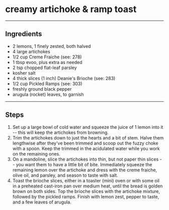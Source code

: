 # creamy artichoke & ramp toast

---

## Ingredients

* 2 lemons, 1 finely zested, both halved
* 4 large artichokes
* 1/2 cup Creme Fraiche (see: 278)
* 1 tbsp evoo, plus extra as needed
* 2 tsp chopped flat-leaf parsley
* kosher salt
* 4 thick slices (1 inch) Deanie's Brioche (see: 283)
* 1/2 cup Pickled Ramps (see: 303)
* freshly ground black pepper
* arugula (rocket) leaves, to garnish

---

## Steps

1.  Set up a large bowl of cold water and squeeze the juice of 1 lemon into it -- this will keep the artichokes from browning.
2.  Trim the artichokes down to just the hearts and a bit of stem. Halve them lengthwise after they've been trimmed and scoop out the fuzzy choke with a spoon. Keep the trimmed in the acidulated water while you work on the remaining ones.
3.  On a mandoline, slice the artichokes into thin, but not paper thin slices -- you want them to have a little bit of bite. Immediately squeeze the remaining lemon over the artichoke and dress with the creme fraiche, olive oil, and parsley, and season to taste with salt.
4.  Toast the brioche slices, either in a toaster (mini) oven or with some oil in a preheated cast-iron pan over medium heat, until the bread is golden brown on both sides. Top the brioche slices with the artichoke mixture, followed by the pickled ramps. Finish with lemon zest, pepper to taste, and a few leaves of arugula.